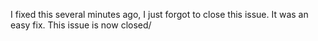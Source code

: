 I fixed this several minutes ago, I just forgot to close this issue. It was an easy fix. This issue is now closed/
